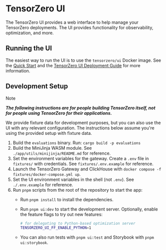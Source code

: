 # TensorZero UI

The TensorZero UI provides a web interface to help manage your TensorZero deployments.
The UI provides functionality for observability, optimization, and more.

## Running the UI

The easiest way to run the UI is to use the `tensorzero/ui` Docker image.
See the [Quick Start](https://www.tensorzero.com/docs/quickstart/) and the [TensorZero UI Deployment Guide](https://www.tensorzero.com/docs/ui/deployment/) for more information.

## Development Setup

> [!NOTE]
>
> **_The following instructions are for people building TensorZero itself, not for people using TensorZero for their applications._**

We provide fixture data for development purposes, but you can also use the UI with any relevant configuration.
The instructions below assume you're using the provided setup with fixture data.

1. Build the `evaluations` binary. Run: `cargo build -p evaluations`
2. Build the MiniJinja WASM module. See `./app/utils/minijinja/README.md` for reference.
3. Set the environment variables for the gateway. Create a `.env` file in `fixtures/` with credentials. See `fixtures/.env.example` for reference.
4. Launch the TensorZero Gateway and ClickHouse with `docker compose -f fixtures/docker-compose.yml up`.
5. Set the UI environment variables in the shell (not `.env`). See `./.env.example` for reference.
6. Run `pnpm` scripts from the root of the repository to start the app:
   - Run `pnpm install` to install the dependencies.
   - Run `pnpm ui:dev` to start the development server. Optionally, enable the feature flags to try out new features:

     ```sh
     # for delegating to Python-based optimization server
     TENSORZERO_UI_FF_ENABLE_PYTHON=1
     ```

   - You can also run tests with `pnpm ui:test` and Storybook with `pnpm ui:storybook`.
